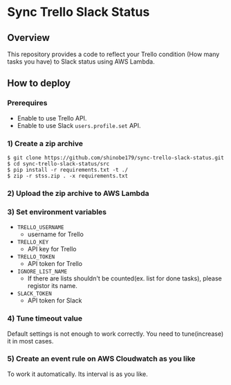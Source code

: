 # Sync Trello Slack Status

## Overview

This repository provides a code to reflect your Trello condition (How many tasks you have) to Slack status using AWS Lambda.

## How to deploy

### Prerequires

- Enable to use Trello API.
- Enable to use Slack `users.profile.set` API.

### 1) Create a zip archive

```
$ git clone https://github.com/shinobe179/sync-trello-slack-status.git
$ cd sync-trello-slack-status/src
$ pip install -r requirements.txt -t ./
$ zip -r stss.zip . -x requirements.txt
```

### 2) Upload the zip archive to AWS Lambda

### 3) Set environment variables

- `TRELLO_USERNAME`
    -  username for Trello
- `TRELLO_KEY`
    - API key for Trello
- `TRELLO_TOKEN`
    - API token for Trello
- `IGNORE_LIST_NAME`
    - If there are lists shouldn't be counted(ex. list for done tasks), please registor its name.
- `SLACK_TOKEN`
    - API token for Slack

### 4) Tune timeout value

Default settings is not enough to work correctly. You need to tune(increase) it in most cases.

### 5) Create an event rule on AWS Cloudwatch as you like

To work it automatically. Its interval is as you like.
